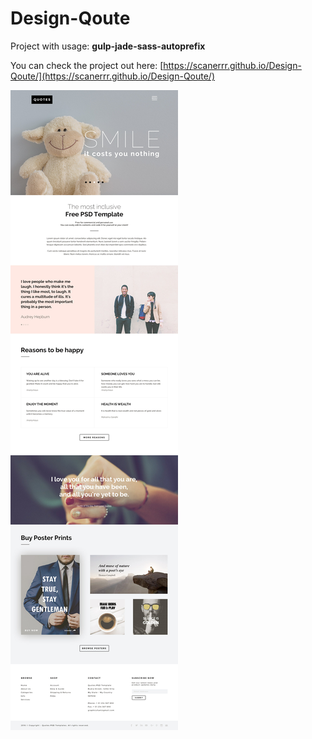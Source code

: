 # Design-Qoute
Project with usage: <strong>gulp-jade-sass-autoprefix</strong>

You can check the project out here: [https://scanerrr.github.io/Design-Qoute/](https://scanerrr.github.io/Design-Qoute/)

![alt tag](https://raw.githubusercontent.com/Scanerrr/Design-Qoute/master/Quotes-Web-Template.jpg)
